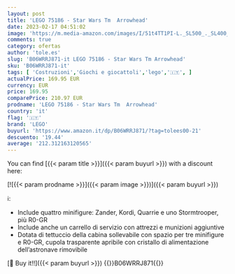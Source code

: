 ```yaml
---
layout: post
title: 'LEGO 75186 - Star Wars Tm  Arrowhead'
date: 2023-02-17 04:51:02
image: 'https://m.media-amazon.com/images/I/51t4TT1PI-L._SL500_._SL400_.jpg'
comments: true
category: ofertas
author: 'tole.es'
slug: 'B06WRRJ871-it LEGO 75186 - Star Wars Tm Arrowhead'
sku: 'B06WRRJ871-it'
tags: [ 'Costruzioni','Giochi e giocattoli','lego','🇮🇹', ]
actualPrice: 169.95 EUR
currency: EUR
price: 169.95
comparePrice: 210.97 EUR
prodname: 'LEGO 75186 - Star Wars Tm  Arrowhead'
country: 'it'
flag: '🇮🇹'
brand: 'LEGO'
buyurl: 'https://www.amazon.it/dp/B06WRRJ871/?tag=tolees00-21'
descuento: '19.44'
average: '212.312163120565'
---
```


You can find [{{< param title >}}]({{< param buyurl >}}) with a discount here:

[![{{< param prodname >}}]({{< param image >}})]({{< param buyurl >}})

ℹ️:

- Include quattro minifigure: Zander, Kordi, Quarrie e uno Stormtrooper, più R0-GR
- Include anche un carrello di servizio con attrezzi e munizioni aggiuntive
- Dotata di tettuccio della cabina sollevabile con spazio per tre minifigure e R0-GR, cupola trasparente apribile con cristallo di alimentazione dell’astronave rimovibile

[🛒 Buy it!!]({{< param buyurl >}})
{{<world>}}B06WRRJ871{{</world>}}
